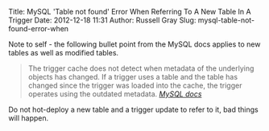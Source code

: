 Title: MySQL 'Table not found' Error When Referring To A New Table In A Trigger
Date: 2012-12-18 11:31
Author: Russell Gray
Slug: mysql-table-not-found-error-when

Note to self - the following bullet point from the MySQL docs applies to new
tables as well as modified tables.

> The trigger cache does not detect when metadata of the underlying objects
> has changed. If a trigger uses a table and the table has changed since the
> trigger was loaded into the cache, the trigger operates using the outdated
> metadata.
<cite>[MySQL docs][1]</cite>

Do not hot-deploy a new table and a trigger update to refer to it, bad
things will happen.


[1]: http://dev.mysql.com/doc/refman/5.6/en/stored-program-restrictions.html